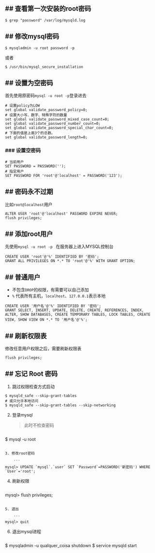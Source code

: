 ## ## 查看第一次安装的root密码

```
$ grep "password" /var/log/mysqld.log
```

## ## 修改mysql密码

```
$ mysqladmin -u root password -p
```

或者
```
$ /usr/bin/mysql_secure_installation
```

## ## 设置为空密码

首先使用原密码`mysql -u root -p`登录进去
```
# 设置policy为LOW
set global validate_password_policy=0;
# 设置大小写、数字、特殊字符的数量
set global validate_password_mixed_case_count=0;
set global validate_password_number_count=0;
set global validate_password_special_char_count=0;
# 下面的值是上面3个的总数。
set global validate_password_length=0;
```

### ### 设置空密码
```
# 当前用户
SET PASSWORD = PASSWORD('');
# 指定用户
SET PASSWORD FOR 'root'@'localhost' = PASSWORD('123');
```

## ## 密码永不过期
比如`root@localhost`用户
```
ALTER USER 'root'@'localhost' PASSWORD EXPIRE NEVER;
flush privileges;
```

## ## 添加root用户
先使用`mysql -u root -p ` 在服务器上进入MYSQL控制台
```
CREATE USER 'root'@'%' IDENTIFIED BY '密码';
GRANT ALL PRIVILEGES ON *.* TO 'root'@'%' WITH GRANT OPTION;
```

## ## 普通用户
- 不包含`DROP`的权限，有需要可以自己添加
- `%` 代表所有主机，`localhost`、`127.0.0.1`表示本地

```
CREATE USER '用户名'@'%' IDENTIFIED BY '密码';
GRANT SELECT, INSERT, UPDATE, DELETE, CREATE, REFERENCES, INDEX, ALTER, SHOW DATABASES, CREATE TEMPORARY TABLES, LOCK TABLES, CREATE VIEW, SHOW VIEW ON *.* TO '用户名'@'%';
```

## ## 刷新权限表
修改任意用户权限之后，需要刷新权限表
```
flush privileges;
```

## ## 忘记 Root 密码

1. 跳过权限检查方式启动

```
$ mysqld_safe --skip-grant-tables
# 或只允许本地访问
$ mysqld_safe --skip-grant-tables --skip-networking
```

2. 登录mysql

	> 此时不检查密码
	
	```
$ mysql -u root
```

3. 修改root密码

	```
mysql> UPDATE `mysql`.`user` SET `Password`=PASSWORD('新密码') WHERE `User`='root';
```

4. 刷新权限

	```
mysql> flush privileges;
```

5. 退出

	```
mysql> quit
```

6. 退出mysql进程

	```
$ mysqladmin -u qualquer_coisa shutdown
$ service mysqld start
```

